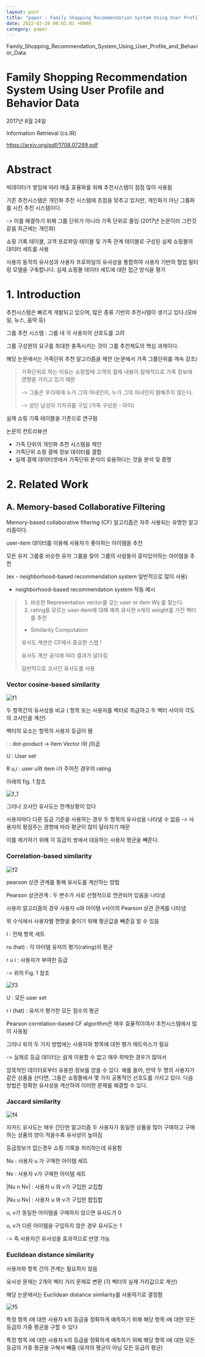 ```yaml
---
layout: post
title: "paper : Family Shopping Recommendation System Using User Profile and Behavior Data"
date: 2022-03-20 00:01:01 +0900
category: paper
---
```

Family_Shopping_Recommendation_System_Using_User_Profile_and_Behavior_Data

# Family Shopping Recommendation System Using User Profile and Behavior Data

2017년 8월 24일

Information Retrieval (cs.IR)

https://arxiv.org/pdf/1708.07289.pdf

# Abstract 

빅데이터가 쌓임에 따라 매출 효율화를 위해 추천시스템이 점점 많이 사용됨

기존 추천시스템은 개인화 추천 시스템에 초점을 맞추고 있지만, 개인화가 아닌 그룹화를 시킨 추천 시스템이다.

-> 이를 해결하기 위해 그룹 단위가 아니라 가족 단위로 줄임 (2017년 논문이라 그런것 같음 최근에는 개인화)

쇼핑 기록 테이블, 고객 프로파일 테이블 및 가족 관계 테이블로 구성된 실제 쇼핑몰의 데이터 세트를 사용

사용자 동작의 유사성과 사용자 프로파일의 유사성을 통합하여 사용자 기반의 협업 필터링 모델을 구축합니다. 실제 쇼핑몰 데이터 세트에 대한 접근 방식을 평가



# 1. Introduction

추천시스템은 빠르게 개발되고 있으며, 많은 종류 기반의 추천시템이 생기고 있다.(모바일, 뉴스, 음악 등)

 그룹 추천 시스템 : 그룹 내 각 사용자의 선호도를 고려

그룹 구성원의 요구를 최대한 충족시키는 것이 그룹 추천제도의 핵심 과제이다.

해당 논문에서는 가족단위 추천 알고리즘을 제안 (논문에서 가족 그룹단위를 계속 강조)

> 가족단위로 하는 이유는 쇼핑할때 고객의 결제 내용이 잠재적으로 가족 정보에 영향을 가지고 있기 때문
>
> -> 그들은 우리에게 누가 그의 아내인지, 누가 그의 자녀인지 말해주지 않는다.
>
> -> 성인 남성이 기저귀를 구입 (가족 구성원 - 아이)

실제 쇼핑 기록 테이블을 기준으로 연구됨 

논문의 컨트리뷰션 

- 가족 단위의 개인화 추천 시스템을 제안 
- 가족단위 쇼핑 결제 정보 데이터를 결합
- 실제 결제 데이터셋에서 가족단위 분석이 유용하다는 것을 분석 및 증명

# 2. Related Work

## A. Memory-based Collaborative Filtering

Memory-based collaborative filtering (CF) 알고리즘은 자주 사용되는 유명한 알고리즘이다.

user-item 데이터를 이용해 사용자가 좋아하는 아이템을 추천

모든 유저 그룹중 비슷한 유저 그룹을 찾아 그룹의 사람들이 흥미있어하는 아이템을 추천

(ex -  neighborhood-based recommendation system 일반적으로 많이 사용)

- neighborhood-based recommendation system  작동 예시

> 1. 비슷한 Representation vector를 갖는 user or item  Wij 를 찾는다.
> 2. rating을 모르는 user-item에 대해 예측 유사한 n개의 weight를 가진 벡터를 추천
>
> - Similarity Computation
>
> 유사도 계싼은 CF에서 중요한 스텝 !
>
> 유사도 계산 공식에 따라 결과가 달라짐
>
> 일반적으로 코사인 유사도를 사용 

### Vector cosine-based similarity 

![f1](E:\code\whtngus.github.io\img\2022\Family_Shopping_Recommendation_System_Using_User_Profile_and_Behavior_Data\f1.png)

두 항목간의 유사성을 비교 ( 항목 또는 사용자를 벡터로 취급하고 두 벡터 사이의 각도의 코사인을 계산)

벡터의 요소는 항목의 사용자 등급이 됌  

 · :  dot-product -> Item Vector i와 j의곱

U : User set 

R u,i : user u와 item i가 주어진 경우의 rating

아래의 fig. 1 참조 

![f_1](E:\code\whtngus.github.io\img\2022\Family_Shopping_Recommendation_System_Using_User_Profile_and_Behavior_Data\f_1.png)

그러나 코사인 유사도는 한계상황이 있다 

사용자마다 다른 등급 기준을 사용하는 경우 두 항목의 유사성을 나타낼 수 없음 -> 사용자의 평점주는 경향에 따라 평균이 많이 달라지기 때문

이를 제거하기 위해 각 등급의 쌍에서 대응하는 사용자 평균을 빼준다.

### Correlation-based similarity

![f2](E:\code\whtngus.github.io\img\2022\Family_Shopping_Recommendation_System_Using_User_Profile_and_Behavior_Data\f2.PNG)

pearson 상관 관계를 통해 유사도를 계산하는 방법 

Pearson 상관관계 : 두 변수가 서로 선형적으로 연관되어 있음을 나타냄

사용자 알고리즘의 경우 사용자 u와 아이템 v사이의 Pearson 상관 관계를 나타냄 

위 수식에서 사용자별 편향을 줄이기 위해 평균값을 빼준걸 알 수 있음

I : 전체 항목 세트

ru (hat) : 각 아이템 유저의 평가(rating)의 평균

r u i : 사용자가 부여한 등급 

 -> 위의 Fig. 1 참조

![f3](E:\code\whtngus.github.io\img\2022\Family_Shopping_Recommendation_System_Using_User_Profile_and_Behavior_Data\f3.PNG)

U : 모든 user set 

r i (hat) : 유저가 평가한 모든 점수의 평균 

Pearson correlation-based CF algorithm은 매우 효율적이여서 추천시스템에서 많이 사옹됨

그러나 위의 두 가지 방법에는 사용자와 항목에 대한 평가 매트릭스가 필요

-> 실제로 등급 데이터는 쉽게 이용할 수 없고 매우 희박한 경우가 많아서

암묵적인 데이터로부터 유용한 정보를 얻을 수 있다. 예를 들어, 만약 두 명의 사용자가 같은 상품을 산다면, 그들은 쇼핑몰에서 몇 가지 공통적인 선호도를 가지고 있다. 다음 방법은 정확한 유사성을 계산하여 이러한 문제를 해결할 수 있다.

### Jaccard similarity

![f4](E:\code\whtngus.github.io\img\2022\Family_Shopping_Recommendation_System_Using_User_Profile_and_Behavior_Data\f4.PNG)

자카드 유사도는 매우 간단한 알고리즘  두 사용자가 동일한 상품을 많이 구매하고 구매하는 상품의 양이 적을수록 유사성이 높아짐

등급정보가 없는경우 쇼핑 기록을 처리하는데 유용함 

Nu : 사용자 u 가 구매한 아이템 세트

Nv :  사용자 v가 구매한 아이템 세트

|Nu n Nv| :  사용자 u 와 v가 구입한 교집합

|Nu u Nv| :  사용자 u 와 v가 구입한 합집합

u, v가 동일한 아이템을 구매하지 않으면 유사도가 0

u, v가 다른 아이템을 구입하지 않은 경우 유사도는 1

-> 즉 사용자간 유사성을 효과적으로 반영 가능

### Euclidean distance similarity

사용자와 항목 간의 관계는 필요하지 않음

유사성 문제는 2개의 벡터 거리 문제로 변환 (각 벡터의 실제 거리값으로 계산)

해당 논문에서는 Euclidean distance similarity를 사용하기로 결정함

![f5](E:\code\whtngus.github.io\img\2022\Family_Shopping_Recommendation_System_Using_User_Profile_and_Behavior_Data\f5.PNG)

특정 항목 i에 대한 사용자 k의 등급을 정확하게 예측하기 위해 해당 항목 i에 대한 모든 등급의 가중 평균을 구할 수 있다

특정 항목 i에 대한 사용자 k의 등급을 정확하게 예측하기 위해 해당 항목 i에 대한 모든 등급의 가중 평균을 구해서 빼줌 (유저의 평균이 아님 모든 등급의 평균)






